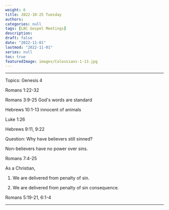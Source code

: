 ```yaml
---
weight: 6
title: 2022-10-25 Tuesday
authors: 
categories: null
tags: [LBC Gospel Meetings]
description: 
draft: false
date: "2022-11-01"
lastmod: "2022-11-01"
series: null
toc: true
featuredImage: images/Colossians-1-13.jpg
---
```


<!--more-->
---
Topics: Genesis 4

Romans 1:22-32  

Romans 3:9-25  God's words are standard

Hebrews 10:1-13  innocent of animals  

Luke 1:26  

Hebrews 9:11, 9:22  

Question: Why have believers still sinned?  

Non-believers have no power over sins.  

Romans 7:4-25

As a Christian, 

1) We are delivered from penalty of sin.

2) We are delivered from penalty of sin consequence.

Romans 5:19-21, 6:1-4


---
<script>
	var refTagger = {
		settings: {
			bibleVersion: "KJV" /*hlybblsmpshndtn*/
		}
	}; 

	(function(d, t) {
		var n=d.querySelector('[nonce]');
		refTagger.settings.nonce = n && (n.nonce||n.getAttribute('nonce'));
		var g = d.createElement(t), s = d.getElementsByTagName(t)[0];
		g.src = 'https://api.reftagger.com/v2/RefTagger.js';
		g.nonce = refTagger.settings.nonce;
		s.parentNode.insertBefore(g, s);
	}(document, 'script'));
</script>